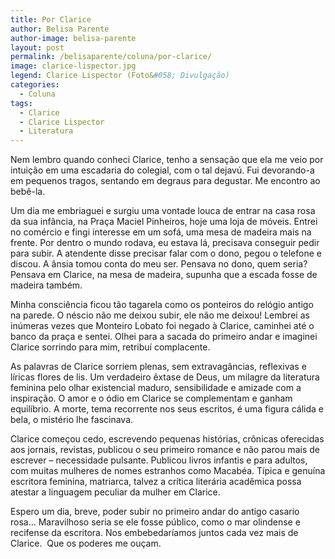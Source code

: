 ```yaml
---
title: Por Clarice
author: Belisa Parente
author-image: belisa-parente
layout: post
permalink: /belisaparente/coluna/por-clarice/
image: clarice-lispector.jpg
legend: Clarice Lispector (Foto&#058; Divulgação)
categories:
  - Coluna
tags:
  - Clarice
  - Clarice Lispector
  - Literatura
---
```

Nem lembro quando conheci Clarice, tenho a sensação que ela me veio por intuição em uma escadaria do colegial, com o tal dejavú. Fui devorando-a em pequenos tragos, sentando em degraus para degustar. Me encontro ao bebê-la.

Um dia me embriaguei e surgiu uma vontade louca de entrar na casa rosa da sua infância, na Praça Maciel Pinheiros, hoje uma loja de móveis. Entrei no comércio e fingi interesse em um sofá, uma mesa de madeira mais na frente. Por dentro o mundo rodava, eu estava lá, precisava conseguir pedir para subir. A atendente disse precisar falar com o dono, pegou o telefone e discou. A ânsia tomou conta do meu ser. Pensava no dono, quem seria? Pensava em Clarice, na mesa de madeira, supunha que a escada fosse de madeira também.

Minha consciência ficou tão tagarela como os ponteiros do relógio antigo na parede. O néscio não me deixou subir, ele não me deixou! Lembrei as inúmeras vezes que Monteiro Lobato foi negado à Clarice, caminhei até o banco da praça e sentei. Olhei para a sacada do primeiro andar e imaginei Clarice sorrindo para mim, retribuí complacente.

As palavras de Clarice sorriem plenas, sem extravagâncias, reflexivas e líricas flores de lis. Um verdadeiro êxtase de Deus, um milagre da literatura feminina pelo olhar existencial maduro, sensibilidade e amizade com a inspiração. O amor e o ódio em Clarice se complementam e ganham equilíbrio. A morte, tema recorrente nos seus escritos, é uma figura cálida e bela, o mistério lhe fascinava.

Clarice começou cedo, escrevendo pequenas histórias, crônicas oferecidas aos jornais, revistas, publicou o seu primeiro romance e não parou mais de escrever – necessidade pulsante. Publicou livros infantis e para adultos, com muitas mulheres de nomes estranhos como Macabéa. Típica e genuína escritora feminina, matriarca, talvez a crítica literária acadêmica possa atestar a linguagem peculiar da mulher em Clarice.

Espero um dia, breve, poder subir no primeiro andar do antigo casario rosa… Maravilhoso seria se ele fosse público, como o mar olindense e recifense da escritora. Nos embebedaríamos juntos cada vez mais de Clarice.  Que os poderes me ouçam.